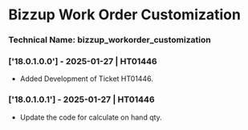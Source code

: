 # Bizzup Work Order Customization

### Technical Name: bizzup_workorder_customization

### ['18.0.1.0.0'] - 2025-01-27 | HT01446

- Added Development of Ticket HT01446.

### ['18.0.1.0.1'] - 2025-01-27 | HT01446

- Update the code for calculate on hand qty.

